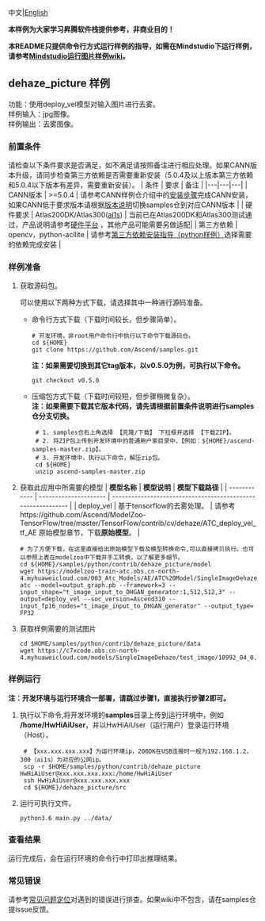 中文|[English](README.md)

**本样例为大家学习昇腾软件栈提供参考，非商业目的！**

**本README只提供命令行方式运行样例的指导，如需在Mindstudio下运行样例，请参考[Mindstudio运行图片样例wiki](https://github.com/Ascend/samples/wikis/Mindstudio运行图片样例?sort_id=3164874)。**

##  dehaze_picture 样例
功能：使用deploy_vel模型对输入图片进行去雾。   
样例输入：jpg图像。   
样例输出：去雾图像。   

### 前置条件
请检查以下条件要求是否满足，如不满足请按照备注进行相应处理。如果CANN版本升级，请同步检查第三方依赖是否需要重新安装（5.0.4及以上版本第三方依赖和5.0.4以下版本有差异，需要重新安装）。
| 条件 | 要求 | 备注 |
|---|---|---|
| CANN版本 | >=5.0.4 | 请参考CANN样例仓介绍中的[安装步骤](https://github.com/Ascend/samples#%E5%AE%89%E8%A3%85)完成CANN安装，如果CANN低于要求版本请根据[版本说明](https://github.com/Ascend/samples/blob/master/README_CN.md#%E7%89%88%E6%9C%AC%E8%AF%B4%E6%98%8E)切换samples仓到对应CANN版本 |
| 硬件要求 | Atlas200DK/Atlas300([ai1s](https://support.huaweicloud.com/productdesc-ecs/ecs_01_0047.html#ecs_01_0047__section78423209366))  | 当前已在Atlas200DK和Atlas300测试通过，产品说明请参考[硬件平台](https://ascend.huawei.com/zh/#/hardware/product) ，其他产品可能需要另做适配|
| 第三方依赖 | opencv，python-acllite | 请参考[第三方依赖安装指导（python样例）](../../environment)选择需要的依赖完成安装 |

### 样例准备

1. 获取源码包。

   可以使用以下两种方式下载，请选择其中一种进行源码准备。   
    - 命令行方式下载（下载时间较长，但步骤简单）。
       ```    
       # 开发环境，非root用户命令行中执行以下命令下载源码仓。    
       cd ${HOME}     
       git clone https://github.com/Ascend/samples.git
       ```
       **注：如果需要切换到其它tag版本，以v0.5.0为例，可执行以下命令。**
       ```
       git checkout v0.5.0
       ```   
    - 压缩包方式下载（下载时间较短，但步骤稍微复杂）。   
       **注：如果需要下载其它版本代码，请先请根据前置条件说明进行samples仓分支切换。**   
       ``` 
        # 1. samples仓右上角选择 【克隆/下载】 下拉框并选择 【下载ZIP】。    
        # 2. 将ZIP包上传到开发环境中的普通用户家目录中，【例如：${HOME}/ascend-samples-master.zip】。     
        # 3. 开发环境中，执行以下命令，解压zip包。     
        cd ${HOME}    
        unzip ascend-samples-master.zip
        ```

2. 获取此应用中所需要的模型
    | **模型名称** | **模型说明**          | **模型下载路径**                                             |
    | ------------ | --------------------- | ------------------------------------------------------------ |
    | deploy_vel          | 基于tensorflow的去雾处理。 | 请参考https://github.com/Ascend/ModelZoo-TensorFlow/tree/master/TensorFlow/contrib/cv/dehaze/ATC_deploy_vel_tf_AE 原始模型章节，下载**原始模型**。 |
    ```
    # 为了方便下载，在这里直接给出原始模型下载及模型转换命令,可以直接拷贝执行。也可以参照上表在modelzoo中下载并手工转换，以了解更多细节。     
    cd ${HOME}/samples/python/contrib/dehaze_picture/model    
    wget https://modelzoo-train-atc.obs.cn-north-4.myhuaweicloud.com/003_Atc_Models/AE/ATC%20Model/SingleImageDehaze/output_graph.pb    
    atc --model=output_graph.pb --framework=3 --input_shape="t_image_input_to_DHGAN_generator:1,512,512,3" --output=deploy_vel --soc_version=Ascend310 --input_fp16_nodes="t_image_input_to_DHGAN_generator" --output_type= FP32
    ```
3. 获取样例需要的测试图片
    ```
    cd $HOME/samples/python/contrib/dehaze_picture/data
    wget https://c7xcode.obs.cn-north-4.myhuaweicloud.com/models/SingleImageDehaze/test_image/10992_04_0.8209.png 
    ```

### 样例运行

**注：开发环境与运行环境合一部署，请跳过步骤1，直接执行步骤2即可。**

1. 执行以下命令,将开发环境的**samples**目录上传到运行环境中，例如 **/home/HwHiAiUser**，并以HwHiAiUser（运行用户）登录运行环境（Host）。
   ```
    # 【xxx.xxx.xxx.xxx】为运行环境ip，200DK在USB连接时一般为192.168.1.2，300（ai1s）为对应的公网ip。
    scp -r $HOME/samples/python/contrib/dehaze_picture HwHiAiUser@xxx.xxx.xxx.xxx:/home/HwHiAiUser
    ssh HwHiAiUser@xxx.xxx.xxx.xxx
    cd ${HOME}/dehaze_picture/src    
    ```

2. 运行可执行文件。
    ```
    python3.6 main.py ../data/
    ```

### 查看结果

运行完成后，会在运行环境的命令行中打印出推理结果。

### 常见错误
请参考[常见问题定位](https://github.com/Ascend/samples/wikis/%E5%B8%B8%E8%A7%81%E9%97%AE%E9%A2%98%E5%AE%9A%E4%BD%8D/%E4%BB%8B%E7%BB%8D)对遇到的错误进行排查。如果wiki中不包含，请在samples仓提issue反馈。